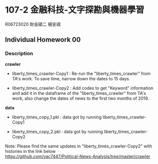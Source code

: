 # 107-2 金融科技-文字探勘與機器學習

R06723020 財金碩二 楊安祺

## Individual Homework 00

### Description

**crawler**  

* liberty_times_crawler-Copy1 : Re-run the "liberty_times_crawler" from TA's work. To save time, narrow down the dates to 15 days.
- liberty_times_crawler-Copy2 : Add codes to get "Keyword" information and add it in the dataframe of the "liberty_times_crawler" from TA's work, also change the dates of news to the first two months of 2019.   

**data**  

* liberty_times_copy_1.pkl : data got by running liberty_times_crawler-Copy1  
- liberty_times_copy_2.pkl : data got by running liberty_times_crawler-Copy2

Note: Please find the same updates in "liberty_times_crawler-Copy2" with histories in the link below   
https://github.com/yac7447/Political-News-Analysis/tree/master/crawler
